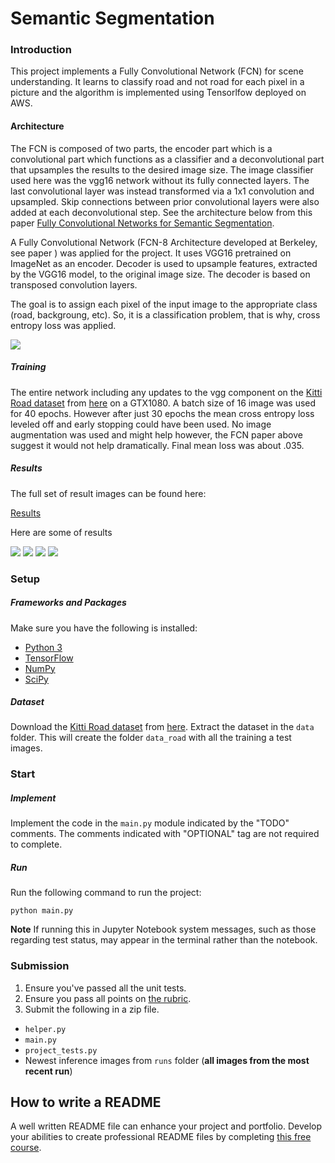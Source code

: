 # Semantic Segmentation
### Introduction
This project implements a Fully Convolutional Network (FCN) for scene understanding. It learns to classify road and not road for each pixel in a picture and the algorithm is implemented using Tensorlfow deployed on AWS.

#### Architecture

The FCN is composed of two parts, the encoder part which is a convolutional part which functions as a classifier and a deconvolutional part that upsamples the results to the desired image size. The image classifier used here was the vgg16 network without its fully connected layers. The last convolutional layer was instead transformed via a 1x1 convolution and upsampled. Skip connections between prior convolutional layers were also added at each deconvolutional step. See the architecture below from this paper [Fully Convolutional Networks for Semantic Segmentation](https://people.eecs.berkeley.edu/~jonlong/long_shelhamer_fcn.pdf).

A Fully Convolutional Network (FCN-8 Architecture developed at Berkeley, see paper ) was applied for the project. It uses VGG16 pretrained on ImageNet as an encoder. Decoder is used to upsample features, extracted by the VGG16 model, to the original image size. The decoder is based on transposed convolution layers.

The goal is to assign each pixel of the input image to the appropriate class (road, backgroung, etc). So, it is a classification problem, that is why, cross entropy loss was applied.

![](images/fcn.png)


##### Training
The entire network including any updates to the vgg component on the [Kitti Road dataset](http://www.cvlibs.net/datasets/kitti/eval_road.php) from [here](http://www.cvlibs.net/download.php?file=data_road.zip) on a GTX1080. A batch size of 16 image was used for 40 epochs. However after just 30 epochs the mean cross entropy loss leveled off and early stopping could have been used. No image augmentation was used and might help however, the FCN paper above suggest it would not help dramatically. Final mean loss was about .035.


##### Results

The full set of result images can be found here:

[Results](https://github.com/cochoa0x1/semantic-segmentation/releases/tag/v1.0.0)

Here are some of results

![](images/um_000040.png)
![](images/umm_000032.png)
![](images/umm_000067.png)
![](images/uu_000057.png)

### Setup
##### Frameworks and Packages
Make sure you have the following is installed:
 - [Python 3](https://www.python.org/)
 - [TensorFlow](https://www.tensorflow.org/)
 - [NumPy](http://www.numpy.org/)
 - [SciPy](https://www.scipy.org/)
##### Dataset
Download the [Kitti Road dataset](http://www.cvlibs.net/datasets/kitti/eval_road.php) from [here](http://www.cvlibs.net/download.php?file=data_road.zip).  Extract the dataset in the `data` folder.  This will create the folder `data_road` with all the training a test images.

### Start
##### Implement
Implement the code in the `main.py` module indicated by the "TODO" comments.
The comments indicated with "OPTIONAL" tag are not required to complete.
##### Run
Run the following command to run the project:
```
python main.py
```
**Note** If running this in Jupyter Notebook system messages, such as those regarding test status, may appear in the terminal rather than the notebook.

### Submission
1. Ensure you've passed all the unit tests.
2. Ensure you pass all points on [the rubric](https://review.udacity.com/#!/rubrics/989/view).
3. Submit the following in a zip file.
 - `helper.py`
 - `main.py`
 - `project_tests.py`
 - Newest inference images from `runs` folder  (**all images from the most recent run**)
 
 ## How to write a README
A well written README file can enhance your project and portfolio.  Develop your abilities to create professional README files by completing [this free course](https://www.udacity.com/course/writing-readmes--ud777).
